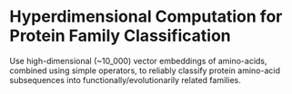 # Hyperdimensional Computation for Protein Family Classification

Use high-dimensional (~10_000) vector embeddings of amino-acids, combined using simple operators, to reliably classify protein amino-acid subsequences into functionally/evolutionarily related families.
